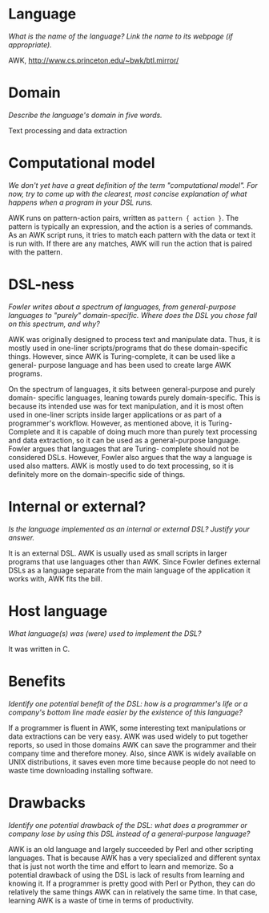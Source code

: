 # Language
_What is the name of the language? Link the name to its webpage 
(if appropriate)._

AWK, http://www.cs.princeton.edu/~bwk/btl.mirror/

# Domain
_Describe the language's domain in five words._

Text processing and data extraction

# Computational model
_We don't yet have a great definition of the term "computational model". 
For now, try to come up with the clearest, most concise explanation of 
what happens when a program in your DSL runs._

AWK runs on pattern-action pairs, written as `pattern { action }`. The pattern 
is typically an expression, and the action is a series of commands. As an AWK 
script runs, it tries to match each pattern with the data or text it is run 
with. If there are any matches, AWK will run the action that is paired with the 
pattern.

# DSL-ness
_Fowler writes about a spectrum of languages, from general-purpose languages to 
"purely" domain-specific. Where does the DSL you chose fall on this spectrum, 
and why?_ 

AWK was originally designed to process text and manipulate data. Thus, it is 
mostly used in one-liner scripts/programs that do these domain-specific things. 
However, since AWK is Turing-complete, it can be used like a general-
purpose language and has been used to create large AWK programs. 

On the spectrum of languages, it sits between general-purpose and purely domain-
specific languages, leaning towards purely domain-specific. This is because its 
intended use was for text manipulation, and it is most often used in one-liner 
scripts inside larger applications or as part of a programmer's workflow. 
However, as mentioned above, it is Turing-Complete and it is capable of doing 
much more than purely text processing and data extraction, so it can be used as 
a general-purpose language. Fowler argues that languages that are Turing-
complete should not be considered DSLs. However, Fowler also argues that the 
way a language is used also matters. AWK is mostly used to do text processing, 
so it is definitely more on the domain-specific side of things.

# Internal or external?
_Is the language implemented as an internal or external DSL? 
Justify your answer._

It is an external DSL. AWK is usually used as small scripts in larger programs 
that use languages other than AWK. Since Fowler defines external DSLs as 
a language separate from the main language of the application it works with, 
AWK fits the bill.


# Host language
_What language(s) was (were) used to implement the DSL?_

It was written in C.

# Benefits
_Identify one potential benefit of the DSL: how is a programmer's life or a 
company's bottom line made easier by the existence of this language?_

If a programmer is fluent in AWK, some interesting text manipulations or data 
extractions can be very easy. AWK was used widely to put together reports, so 
used in those domains AWK can save the programmer and their company time and 
therefore money. Also, since AWK is widely available on UNIX distributions, 
it saves even more time because people do not need to waste time downloading 
installing software.

# Drawbacks
_Identify one potential drawback of the DSL: what does a programmer or company 
lose by using this DSL instead of a general-purpose language?_

AWK is an old language and largely succeeded by Perl and other scripting 
languages. That is because AWK has a very specialized and different syntax that 
is just not worth the time and effort to learn and memorize. So a potential 
drawback of using the DSL is lack of results from learning and knowing it. If 
a programmer is pretty good with Perl or Python, they can do relatively the 
same things AWK can in relatively the same time. In that case, learning AWK is 
a waste of time in terms of productivity.
